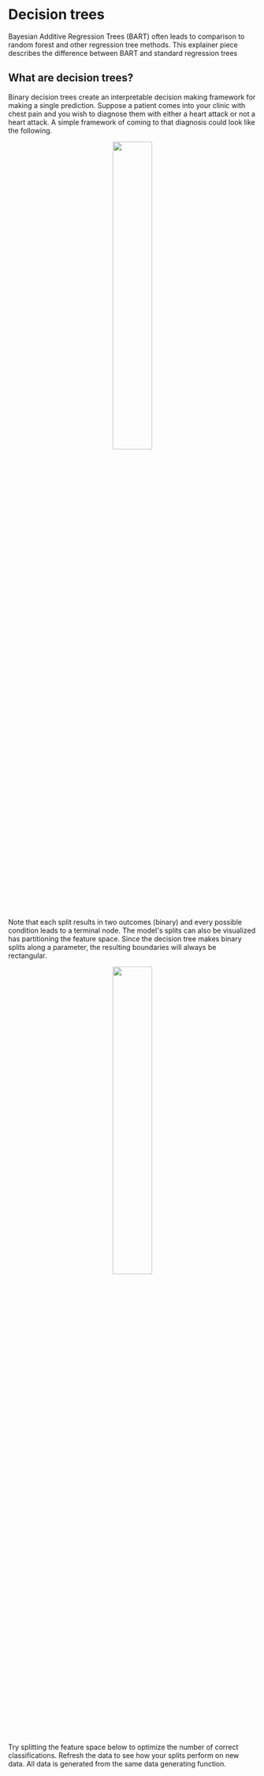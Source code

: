 # Decision trees

Bayesian Additive Regression Trees (BART) often leads to comparison to random forest and other regression tree methods. This explainer piece describes the difference between BART and standard regression trees

## What are decision trees?

Binary decision trees create an interpretable decision making framework for making a single prediction. Suppose a patient comes into your clinic with chest pain and you wish to diagnose them with either a heart attack or not a heart attack. A simple framework of coming to that diagnosis could look like the following. 

<p align="center">
<img src="concepts/decision_trees/img/diagram.png" width=40%>
</p>

Note that each split results in two outcomes (binary) and every possible condition leads to a terminal node. The model's splits can also be visualized has partitioning the feature space. Since the decision tree makes binary splits along a parameter, the resulting boundaries will always be rectangular.

<p align="center">
<img src="concepts/decision_trees/img/diagram_features.png" width=40%>
</p>

Try splitting the feature space below to optimize the number of correct classifications. Refresh the data to see how your splits perform on new data. All data is generated from the same data generating function.

<br><br>
